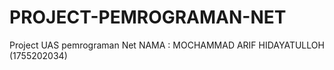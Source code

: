 # PROJECT-PEMROGRAMAN-NET
Project UAS pemrograman Net NAMA : MOCHAMMAD ARIF HIDAYATULLOH (1755202034)
